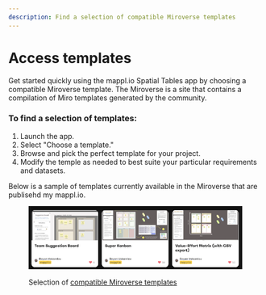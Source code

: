 ```yaml
---
description: Find a selection of compatible Miroverse templates
---
```


# Access templates

Get started quickly using the mappl.io Spatial Tables app by choosing a compatible Miroverse template. The Miroverse is a site that contains a compilation of Miro templates generated by the community.

### To find  a selection of templates:

1. Launch the app.
2. Select "Choose a template."
3. Browse and pick the perfect template for your project.
4. Modify the temple as needed to best suite your particular requirements and datasets.

Below is a sample of templates currently available in the Miroverse that are publisehd my mappl.io.

<figure><img src="../.gitbook/assets/GettingStarted_miroverse_01.png" alt=""><figcaption><p>Selection of <a href="https://miro.com/miroverse/search/?term=mappl.io">compatible Miroverse templates</a></p></figcaption></figure>
